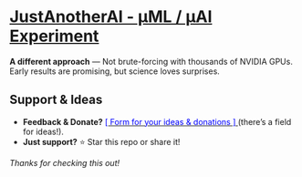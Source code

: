 # [JustAnotherAI - µML / µAI Experiment  ](https://github.com/bughme/JustAnotherAI)

**A different approach** — Not brute-forcing with thousands of NVIDIA GPUs. Early results are promising, but science loves surprises.  

## Support & Ideas  

- **Feedback & Donate?** [<span style="color:blue;"> [ Form for your ideas & donations ] </span>](https://bughme.github.io/form/) (there’s a field for ideas!).  
- **Just support?** ⭐ Star this repo or share it!  

*Thanks for checking this out!*  
